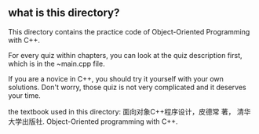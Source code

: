 ## what is this directory?

This directory contains the practice code of Object-Oriented Programming with C++.

For every quiz within chapters, you can look at the quiz description first, which is in the ~main.cpp file. 

If you are a novice in C++, you should try it yourself with your own solutions. Don't worry, those quiz is not very complicated and it deserves your time.

the textbook used in this directory: 面向对象C++程序设计，皮德常 著， 清华大学出版社. Object-Oriented programming with C++.
